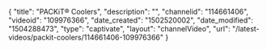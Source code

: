 {
    "title": "PACKiT&reg; Coolers",
    "description": "",
    "channelid": "114661406",
    "videoid": "109976366",
    "date_created": "1502520002",
    "date_modified": "1504288473",
    "type": "captivate",
    "layout": "channelVideo",
    "url": "\/latest-videos\/packit-coolers\/114661406-109976366"
}